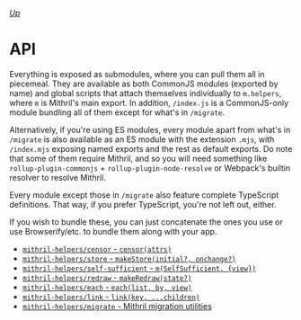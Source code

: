 [*Up*](./README.md)

# API

Everything is exposed as submodules, where you can pull them all in piecemeal. They are available as both CommonJS modules (exported by name) and global scripts that attach themselves individually to `m.helpers`, where `m` is Mithril's main export. In addition, `/index.js` is a CommonJS-only module bundling all of them except for what's in `/migrate`.

Alternatively, if you're using ES modules, every module apart from what's in `/migrate` is also available as an ES module with the extension `.mjs`, with `/index.mjs` exposing named exports and the rest as default exports. Do note that some of them require Mithril, and so you will need something like `rollup-plugin-commonjs` + `rollup-plugin-node-resolve` or Webpack's builtin resolver to resolve Mithril.

Every module except those in `/migrate` also feature complete TypeScript definitions. That way, if you prefer TypeScript, you're not left out, either.

If you wish to bundle these, you can just concatenate the ones you use or use Browserify/etc. to bundle them along with your app.

- [`mithril-helpers/censor` - `censor(attrs)`](./censor.md)
- [`mithril-helpers/store` - `makeStore(initial?, onchange?)`](./store.md)
- [`mithril-helpers/self-sufficient` - `m(SelfSufficient, {view})`](./self-sufficient.md)
- [`mithril-helpers/redraw` - `makeRedraw(state?)`](./redraw.md)
- [`mithril-helpers/each` - `each(list, by, view)`](./each.md)
- [`mithril-helpers/link` - `link(key, ...children)`](./link.md)
- [`mithril-helpers/migrate` - Mithril migration utilities](./migrate.md)
